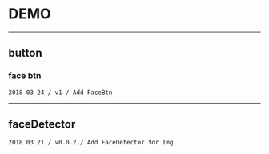 # DEMO
---
## button
### face btn
	2018 03 24 / v1 / Add FaceBtn

---
## faceDetector
	2018 03 21 / v0.0.2 / Add FaceDetector for Img